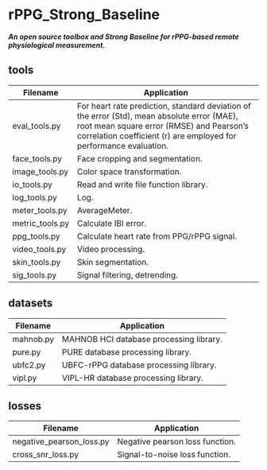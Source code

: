 # rPPG_Strong_Baseline
***An open source toolbox and Strong Baseline for rPPG-based remote physiological measurement.***

## tools
|  Filename   | Application  |
|  ----  | ----  |
| eval_tools.py  | For heart rate prediction, standard deviation of the error (Std), mean absolute error (MAE), root mean square error (RMSE) and Pearson’s correlation coefficient (r) are employed for performance evaluation. |
| face_tools.py  | Face cropping and segmentation. |
| image_tools.py | Color space transformation. |
| io_tools.py    | Read and write file function library. |
| log_tools.py   | Log. |
| meter_tools.py | AverageMeter. |
| metric_tools.py | Calculate IBI error. |
| ppg_tools.py | Calculate heart rate from PPG/rPPG signal. |
| video_tools.py | Video processing. |
| skin_tools.py | Skin segmentation. |
| sig_tools.py  | Signal filtering, detrending. |

## datasets
|  Filename   | Application  |
|  ----  | ----  |
| mahnob.py | MAHNOB HCI database processing library. |
| pure.py   | PURE database processing library. |
| ubfc2.py  | UBFC-rPPG database processing library. |
| vipl.py   | VIPL-HR database processing library. |

## losses
|  Filename   | Application  |
|  ----  | ----  |
| negative_pearson_loss.py | Negative pearson loss function. |
| cross_snr_loss.py | Signal-to-noise loss function. |
